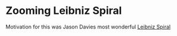 Zooming Leibniz Spiral
====

Motivation for this was Jason Davies most wonderful [Leibniz Spiral][1]

[1]: http://www.jasondavies.com/leibniz-spiral/
